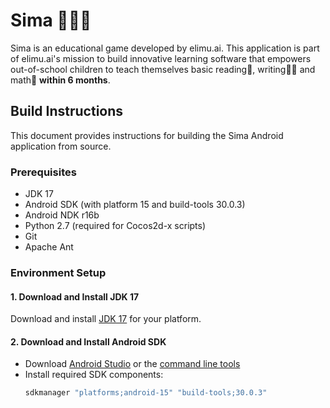 # Sima 🦹🏽‍♀️

Sima is an educational game developed by elimu.ai. This application is part of elimu.ai's mission to build innovative learning software that empowers out-of-school children to teach themselves basic reading📖, writing✍🏽 and math🔢 **within 6 months**.

## Build Instructions

This document provides instructions for building the Sima Android application from source.

### Prerequisites

- JDK 17
- Android SDK (with platform 15 and build-tools 30.0.3)
- Android NDK r16b
- Python 2.7 (required for Cocos2d-x scripts)
- Git
- Apache Ant

### Environment Setup

#### 1. Download and Install JDK 17
Download and install [JDK 17](https://adoptium.net/temurin/releases/?version=17) for your platform.

#### 2. Download and Install Android SDK
- Download [Android Studio](https://developer.android.com/studio) or the [command line tools](https://developer.android.com/studio#command-tools)
- Install required SDK components:
  ```bash
  sdkmanager "platforms;android-15" "build-tools;30.0.3"
